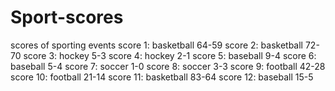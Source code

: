 # Sport-scores
scores of sporting events
score 1: basketball 64-59
score 2: basketball 72-70
score 3: hockey 5-3
score 4: hockey 2-1
score 5: baseball 9-4
score 6: baseball 5-4
score 7: soccer 1-0
score 8: soccer 3-3
score 9: football 42-28
score 10: football 21-14
score 11: basketball 83-64
score 12: baseball 15-5
